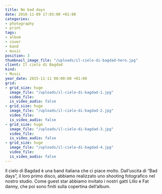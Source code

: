 ```yaml
---
title: No bad days
date: 2016-11-09 17:03:00 +01:00
categories:
- photography
- print
tags:
- album
- cover
- band
- music
position: 3
thumbnail_image_file: "/uploads/il-cielo-di-bagdad-hero.jpg"
client: Il cielo di Bagdad
kind:
- Music
year_date: 2015-11-11 00:00:00 +01:00
grid:
- grid_size: huge
  image_file: "/uploads/il-cielo-di-bagdad-1.jpg"
  video_file: 
  is_video_audio: false
- grid_size: huge
  image_file: "/uploads/il-cielo-di-bagdad-2.jpg"
  video_file: 
  is_video_audio: false
- grid_size: huge
  image_file: "/uploads/il-cielo-di-bagdad-3.jpg"
  video_file: 
  is_video_audio: false
- grid_size: huge
  image_file: "/uploads/il-cielo-di-bagdad-4.jpg"
  video_file: 
  is_video_audio: false
---
```


Il cielo di Bagdad è una band italiana che ci piace molto.
Dall’uscita di “Bad days”, il loro primo disco, abbiamo realizzato uno shooting fotografico nel nostro studio. Come guest star abbiamo invitato i nostri gatti Lillo e Fat danny, che poi sono finiti sulla copertina dell’album.
